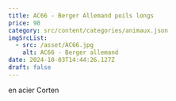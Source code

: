 ```yaml
---
title: AC66 - Berger Allemand poils longs
price: 90
category: src/content/categories/animaux.json
imgSrcList:
  - src: /asset/AC66.jpg
    alt: AC66 - Berger allemand
date: 2024-10-03T14:44:26.127Z
draft: false
---
```


en acier Corten
